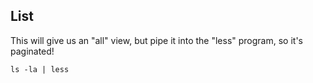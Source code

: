 ## List

This will give us an "all" view, but pipe it into the "less" program, so it's paginated!
```
ls -la | less
```

